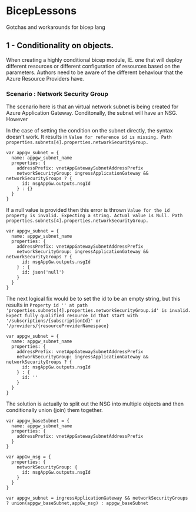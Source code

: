# BicepLessons
Gotchas and workarounds for bicep lang

## 1 - Conditionality on objects.

When creating a highly conditional bicep module, IE. one that will deploy different resources or different configuration of resources based on the parameters. Authors need to be aware of the different behaviour that the Azure Resource Providers have.

### Scenario : Network Security Group

The scenario here is that an virtual network subnet is being created for Azure Application Gateway. Conditonally, the subnet will have an NSG. However 

In the case of setting the condition on the subnet directly, the syntax doesn't work. It results in `Value for reference id is missing. Path properties.subnets[4].properties.networkSecurityGroup.`

```bicep
var appgw_subnet = {
  name: appgw_subnet_name
  properties: {
    addressPrefix: vnetAppGatewaySubnetAddressPrefix
    networkSecurityGroup: ingressApplicationGateway && networkSecurityGroups ? {
      id: nsgAppGw.outputs.nsgId
    } : {}
  }
}
```

If a null value is provided then this error is thrown `Value for the id property is invalid. Expecting a string. Actual value is Null. Path properties.subnets[4].properties.networkSecurityGroup.`

```bicep
var appgw_subnet = {
  name: appgw_subnet_name
  properties: {
    addressPrefix: vnetAppGatewaySubnetAddressPrefix
    networkSecurityGroup: ingressApplicationGateway && networkSecurityGroups ? {
      id: nsgAppGw.outputs.nsgId
    } : {
      id: json('null')
    }
  }
}
```

The next logical fix would be to set the id to be an empty string, but this results in `Property id '' at path 'properties.subnets[4].properties.networkSecurityGroup.id' is invalid. Expect fully qualified resource Id that start with '/subscriptions/{subscriptionId}' or '/providers/{resourceProviderNamespace}`

```bicep
var appgw_subnet = {
  name: appgw_subnet_name
  properties: {
    addressPrefix: vnetAppGatewaySubnetAddressPrefix
    networkSecurityGroup: ingressApplicationGateway && networkSecurityGroups ? {
      id: nsgAppGw.outputs.nsgId
    } : {
      id: ''
    }
  }
}
```

The solution is actually to split out the NSG into multiple objects and then conditionally union (join) them together.

```bicep
var appgw_baseSubnet = {
  name: appgw_subnet_name
  properties: {
    addressPrefix: vnetAppGatewaySubnetAddressPrefix
  }
}

var appGw_nsg = {
  properties: {
    networkSecurityGroup: {
      id: nsgAppGw.outputs.nsgId
    }
  }
}

var appgw_subnet = ingressApplicationGateway && networkSecurityGroups ? union(appgw_baseSubnet,appGw_nsg) : appgw_baseSubnet
```

